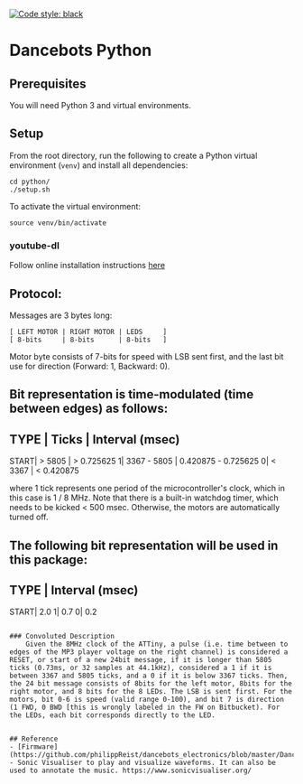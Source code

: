 [![Code style: black](https://img.shields.io/badge/code%20style-black-000000.svg)](https://github.com/psf/black)

# Dancebots Python

## Prerequisites
You will need Python 3 and virtual environments.

## Setup
From the root directory, run the following to create a Python virtual environment (`venv`) and install all dependencies:
```
cd python/
./setup.sh
```

To activate the virtual environment:
```
source venv/bin/activate
```

### youtube-dl
Follow online installation instructions [here](https://github.com/ytdl-org/youtube-dl/blob/master/README.md#configuration)


## Protocol:
Messages are 3 bytes long:
```
[ LEFT MOTOR | RIGHT MOTOR | LEDS     ]
[ 8-bits     | 8-bits      | 8-bits   ]
```
Motor byte consists of 7-bits for speed with LSB sent first, and the last bit use for direction (Forward: 1, Backward: 0).

Bit representation is time-modulated (time between edges) as follows:
-------------------------------------------------
TYPE | Ticks		| Interval (msec)
-------------------------------------------------
START|      > 5805 	|          > 0.725625 
    1| 3367 - 5805	| 0.420875 - 0.725625
    0|      < 3367 	|          < 0.420875

where 1 tick represents one period of the microcontroller's clock, which in this case is 1 / 8 MHz. Note that there is a built-in watchdog timer, which needs to be kicked < 500 msec. Otherwise, the motors are automatically turned off.

The following bit representation will be used in this package:
-----------------------
TYPE | Interval (msec)
-----------------------
START| 2.0 
    1| 0.7
    0| 0.2

```

### Convoluted Description
    Given the 8MHz clock of the ATTiny, a pulse (i.e. time between to edges of the MP3 player voltage on the right channel) is considered a RESET, or start of a new 24bit message, if it is longer than 5805 ticks (0.73ms, or 32 samples at 44.1kHz), considered a 1 if it is between 3367 and 5805 ticks, and a 0 if it is below 3367 ticks. Then, the 24 bit message consists of 8bits for the left motor, 8bits for the right motor, and 8 bits for the 8 LEDs. The LSB is sent first. For the motors, bit 0-6 is speed (valid range 0-100), and bit 7 is direction (1 FWD, 0 BWD [this is wrongly labeled in the FW on Bitbucket). For the LEDs, each bit corresponds directly to the LED.


## Reference
- [Firmware](https://github.com/philippReist/dancebots_electronics/blob/master/DancebotsFirmware/src/MP3DanceBot.c)
- Sonic Visualiser to play and visualize waveforms. It can also be used to annotate the music. https://www.sonicvisualiser.org/
